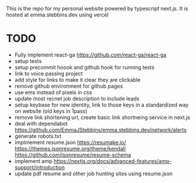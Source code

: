 This is the repo for my personal website powered by typescript next.js. It is hosted at emma.stebbins.dev using vercel

# TODO

- Fully implement react-ga https://github.com/react-ga/react-ga
- setup tests
- setup precommit hoook and github hook for running tests
- link to voice passing project
- add style for links to make it clear they are clickable
- remove github environment for github pages
- use ems instead of pixels in css
- update most recnet job description to include leads
- setup keybase for new identity, link to those keys in a standardized way on website (old keys in 1pass)
- remove link shortening url, create basic link shortneing service in next.js
- deal with dependabot https://github.com/EmmaJStebbins/emma.stebbins.dev/network/alerts
- generate robots.txt
- implmement resume.json https://resumake.io/ https://themes.jsonresume.org/theme/kendall https://github.com/jsonresume/resume-schema
- implement amp https://nextjs.org/docs/advanced-features/amp-support/introduction
- update pdf resume and other job hunting sites using resume.json
